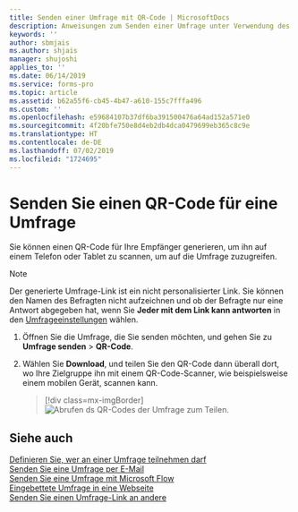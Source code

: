 ```yaml
---
title: Senden einer Umfrage mit QR-Code | MicrosoftDocs
description: Anweisungen zum Senden einer Umfrage unter Verwendung des QR-Codes
keywords: ''
author: sbmjais
ms.author: shjais
manager: shujoshi
applies_to: ''
ms.date: 06/14/2019
ms.service: forms-pro
ms.topic: article
ms.assetid: b62a55f6-cb45-4b47-a610-155c7fffa496
ms.custom: ''
ms.openlocfilehash: e59684107b37df6ba391500476a64ad152a571e0
ms.sourcegitcommit: 4f20bfe750e8d4eb2db4dca0479699eb365c8c9e
ms.translationtype: HT
ms.contentlocale: de-DE
ms.lasthandoff: 07/02/2019
ms.locfileid: "1724695"
---
```

# <a name="send-a-survey-qr-code"></a>Senden Sie einen QR-Code für eine Umfrage 



Sie können einen QR-Code für Ihre Empfänger generieren, um ihn auf einem Telefon oder Tablet zu scannen, um auf die Umfrage zuzugreifen.

> [!NOTE]
> Der generierte Umfrage-Link ist ein nicht personalisierter Link. Sie können den Namen des Befragten nicht aufzeichnen und ob der Befragte nur eine Antwort abgegeben hat, wenn Sie **Jeder mit dem Link kann antworten** in den [Umfrageeinstellungen](invite-settings.md) wählen.

1.  Öffnen Sie die Umfrage, die Sie senden möchten, und gehen Sie zu **Umfrage senden** &gt; **QR-Code**.

2.  Wählen Sie **Download**, und teilen Sie den QR-Code dann überall dort, wo Ihre Zielgruppe ihn mit einem QR-Code-Scanner, wie beispielsweise einem mobilen Gerät, scannen kann.

    > [!div class=mx-imgBorder]
    > ![Abrufen ds QR-Codes der Umfrage zum Teilen](media/survey-qrcode.png "Abrufen ds QR-Codes der Umfrage zum Teilen").  

## <a name="see-also"></a>Siehe auch

[Definieren Sie, wer an einer Umfrage teilnehmen darf](invite-settings.md)<br>
[Senden Sie eine Umfrage per E-Mail](send-survey-email.md)<br>
[Senden Sie eine Umfrage mit Microsoft Flow](send-survey-microsoft-flow.md)<br>
[Eingebettete Umfrage in eine Webseite](embed-web-page.md)<br>
[Senden Sie einen Umfrage-Link an andere](send-survey-link.md)